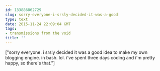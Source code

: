```yaml
---
id: 133886862729
slug: sorry-everyone-i-srsly-decided-it-was-a-good
type: text
date: 2015-11-24 22:09:04 GMT
tags:
- transmissions from the void
title: ''
---
```

["sorry everyone. i srsly decided it was a good idea to make my own blogging engine. in bash. lol. i've spent three days coding and i'm pretty happy, so there's that."]